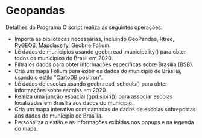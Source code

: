# Geopandas

Detalhes do Programa
O script realiza as seguintes operações:

- Importa as bibliotecas necessárias, incluindo GeoPandas, Rtree, PyGEOS, Mapclassify, Geobr e Folium.
- Lê dados de municípios usando geobr.read_municipality() para obter todos os municípios do Brasil em 2020.
- Filtra os dados para obter informações específicas sobre Brasília (BSB).
- Cria um mapa Folium para exibir os dados do município de Brasília, usando o estilo "CartoDB positron".
- Lê dados de escolas usando geobr.read_schools() para obter informações sobre escolas em 2020.
- Realiza uma junção espacial (gpd.sjoin()) para associar escolas localizadas em Brasília aos dados do município.
- Cria um mapa interativo com camadas de dados de escolas sobrepostas aos dados do município de Brasília.
- Personaliza o estilo e as informações exibidas nos popups e na legenda do mapa.
